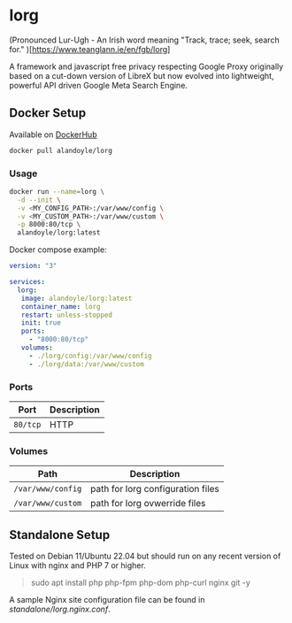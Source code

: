 # lorg

(Pronounced Lur-Ugh - An Irish word meaning "Track, trace; seek, search for." )[https://www.teanglann.ie/en/fgb/lorg]

A framework and javascript free privacy respecting Google Proxy originally based on a cut-down version of LibreX but now evolved into lightweight, powerful API driven Google Meta Search Engine.

## Docker Setup

Available on [DockerHub](https://hub.docker.com/r/alandoyle/lorg)
```bash
docker pull alandoyle/lorg
```

### Usage

```bash
docker run --name=lorg \
  -d --init \
  -v <MY_CONFIG_PATH>:/var/www/config \
  -v <MY_CUSTOM_PATH>:/var/www/custom \
  -p 8000:80/tcp \
  alandoyle/lorg:latest
```

Docker compose example:

```yaml
version: "3"

services:
  lorg:
   image: alandoyle/lorg:latest
   container_name: lorg
   restart: unless-stopped
   init: true
   ports:
     - "8000:80/tcp"
   volumes:
     - ./lorg/config:/var/www/config
     - ./lorg/data:/var/www/custom
```

### Ports

| Port     | Description           |
|----------|-----------------------|
| `80/tcp` | HTTP                  |

### Volumes

| Path    | Description                           |
|---------|---------------------------------------|
| `/var/www/config` | path for lorg configuration files |
| `/var/www/custom` | path for lorg ovwerride files     |

## Standalone Setup

Tested on Debian 11/Ubuntu 22.04 but should run on any recent version of Linux with nginx and PHP 7 or higher.

> sudo apt install php php-fpm php-dom php-curl nginx git -y

A sample Nginx site configuration file can be found in *standalone/lorg.nginx.conf*.
